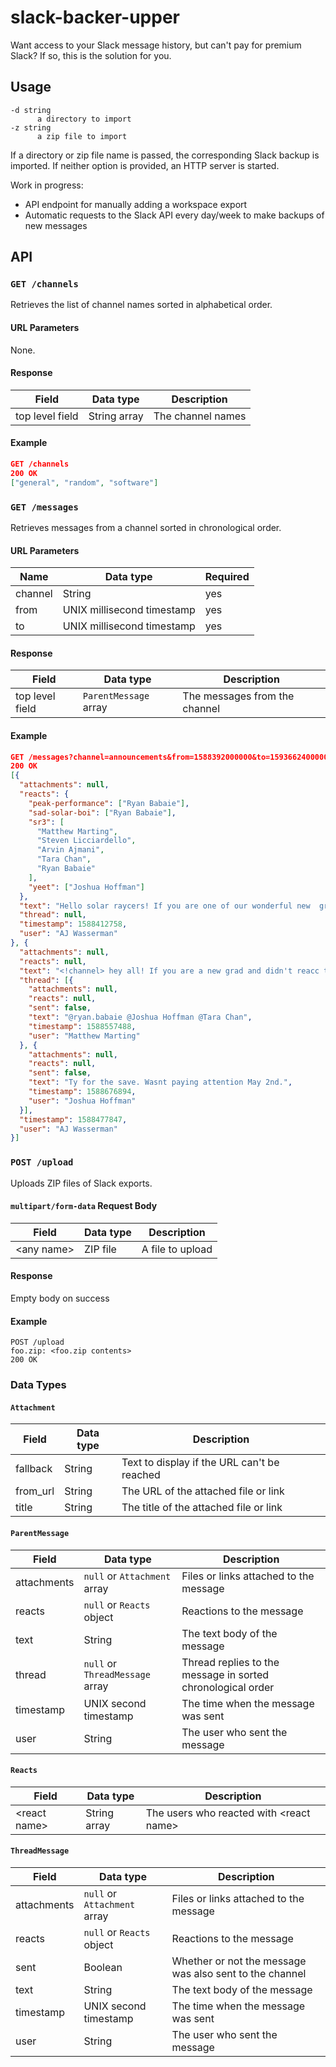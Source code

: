 # slack-backer-upper

Want access to your Slack message history, but can't pay for premium Slack? If so, this is the solution for you.

## Usage
```
-d string
      a directory to import
-z string
      a zip file to import
```
If a directory or zip file name is passed, the corresponding Slack backup is imported.
If neither option is provided, an HTTP server is started.

Work in progress:
- API endpoint for manually adding a workspace export
- Automatic requests to the Slack API every day/week to make backups of new messages

## API

### `GET /channels`
Retrieves the list of channel names sorted in alphabetical order.

#### URL Parameters
None.

#### Response
Field | Data type | Description
-|-|-
top level field | String array | The channel names

#### Example
```json
GET /channels
200 OK
["general", "random", "software"]
```

### `GET /messages`
Retrieves messages from a channel sorted in chronological order.

#### URL Parameters
Name | Data type | Required
-|-|-
channel | String | yes
from | UNIX millisecond timestamp | yes
to | UNIX millisecond timestamp | yes

#### Response
Field | Data type | Description
-|-|-
top level field | `ParentMessage` array | The messages from the channel

#### Example
```json
GET /messages?channel=announcements&from=1588392000000&to=1593662400000
200 OK
[{
  "attachments": null,
  "reacts": {
    "peak-performance": ["Ryan Babaie"],
    "sad-solar-boi": ["Ryan Babaie"],
    "sr3": [
      "Matthew Marting",
      "Steven Licciardello",
      "Arvin Ajmani",
      "Tara Chan",
      "Ryan Babaie"
    ],
    "yeet": ["Joshua Hoffman"]
  },
  "text": "Hello solar raycers! If you are one of our wonderful new  graduates, please reacc to this!",
  "thread": null,
  "timestamp": 1588412758,
  "user": "AJ Wasserman"
}, {
  "attachments": null,
  "reacts": null,
  "text": "<!channel> hey all! If you are a new grad and didn't reacc to my message above, please do!",
  "thread": [{
    "attachments": null,
    "reacts": null,
    "sent": false,
    "text": "@ryan.babaie @Joshua Hoffman @Tara Chan",
    "timestamp": 1588557488,
    "user": "Matthew Marting"
  }, {
    "attachments": null,
    "reacts": null,
    "sent": false,
    "text": "Ty for the save. Wasnt paying attention May 2nd.",
    "timestamp": 1588676894,
    "user": "Joshua Hoffman"
  }],
  "timestamp": 1588477847,
​​  "user": "AJ Wasserman"
}]
```

### `POST /upload`
Uploads ZIP files of Slack exports.

#### `multipart/form-data` Request Body
Field | Data type | Description
-|-|-
\<any name> | ZIP file | A file to upload

#### Response
Empty body on success

#### Example
```
POST /upload
foo.zip: <foo.zip contents>
200 OK
```

### Data Types

#### `Attachment`
Field | Data type | Description
-|-|-
fallback | String | Text to display if the URL can't be reached
from_url | String | The URL of the attached file or link
title | String | The title of the attached file or link

#### `ParentMessage`
Field | Data type | Description
-|-|-
attachments | `null` or `Attachment` array | Files or links attached to the message
reacts | `null` or `Reacts` object | Reactions to the message
text | String | The text body of the message
thread | `null` or `ThreadMessage` array | Thread replies to the message in sorted chronological order
timestamp | UNIX second timestamp | The time when the message was sent
user | String | The user who sent the message

#### `Reacts`
Field | Data type | Description
-|-|-
\<react name> | String array | The users who reacted with \<react name>

#### `ThreadMessage`
Field | Data type | Description
-|-|-
attachments | `null` or `Attachment` array | Files or links attached to the message
reacts | `null` or `Reacts` object | Reactions to the message
sent | Boolean | Whether or not the message was also sent to the channel
text | String | The text body of the message
timestamp | UNIX second timestamp | The time when the message was sent
user | String | The user who sent the message
